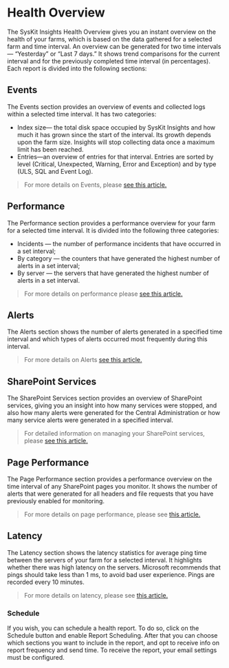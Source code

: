 # Health Overview

The SysKit Insights Health Overview gives you an instant overview on the health of your farms, which is based on the data gathered for a selected farm and time interval. An overview can be generated for two time intervals — “Yesterday” or “Last 7 days.” It shows trend comparisons for the current interval and for the previously completed time interval \(in percentages\). Each report is divided into the following sections:

## Events

The Events section provides an overview of events and collected logs within a selected time interval. It has two categories:

* Index size— the total disk space occupied by  SysKit Insights and how much it has grown since the start of the interval. Its growth depends upon the farm size. Insights will stop collecting data once a maximum limit has been reached.
* Entries—an overview of entries for that interval. Entries are sorted by level \(Critical, Unexpected, Warning, Error and Exception\) and by type \(ULS, SQL and Event Log\).

> For more details on Events, please [see this article.](event-viewer.md)

## Performance

The Performance section provides a performance overview for your farm for a selected time interval. It is divided into the following three categories:

* Incidents — the number of performance incidents that have occurred in a set interval;
* By category — the counters that have generated the highest number of alerts in a set interval;
* By server — the servers that have generated the highest number of alerts in a set interval.

> For more details on performance please [see this article.](performance-screen.md)

## Alerts

The Alerts section shows the number of alerts generated in a specified time interval and which types of alerts occurred most frequently during this interval.

> For more details on Alerts [see this article.](insights-alerts.md)

## SharePoint Services

The SharePoint Services section provides an overview of SharePoint services, giving you an insight into how many services were stopped, and also how many alerts were generated for the Central Administration or how many service alerts were generated in a specified interval.

> For detailed information on managing your SharePoint services, please [see this article.](../how-to/manage-alerts.md#sharepoint-status)

## Page Performance

The Page Performance section provides a performance overview on the time interval of any SharePoint pages you monitor. It shows the number of alerts that were generated for all headers and file requests that you have previously enabled for monitoring.

> For more details on page performance, please see [this article.](page-performance-screen.md)

## Latency

The Latency section shows the latency statistics for average ping time between the servers of your farm for a selected interval. It highlights whether there was high latency on the servers. Microsoft recommends that pings should take less than 1 ms, to avoid bad user experience. Pings are recorded every 10 minutes.

> For more details on latency, please see [this article.](latency-screen.md)

### Schedule

If you wish, you can schedule a health report. To do so, click on the Schedule button and enable Report Scheduling. After that you can choose which sections you want to include in the report, and opt to receive info on report frequency and send time. To receive the report, your email settings must be configured.

